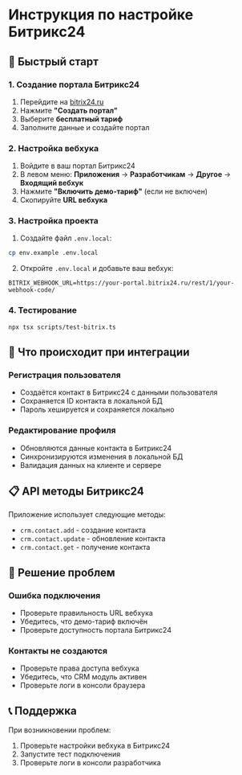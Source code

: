 # Инструкция по настройке Битрикс24

## 🚀 Быстрый старт

### 1. Создание портала Битрикс24
1. Перейдите на [bitrix24.ru](https://bitrix24.ru)
2. Нажмите **"Создать портал"**
3. Выберите **бесплатный тариф**
4. Заполните данные и создайте портал

### 2. Настройка вебхука
1. Войдите в ваш портал Битрикс24
2. В левом меню: **Приложения** → **Разработчикам** → **Другое** → **Входящий вебхук**
3. Нажмите **"Включить демо-тариф"** (если не включен)
4. Скопируйте **URL вебхука**

### 3. Настройка проекта
1. Создайте файл `.env.local`:
```bash
cp env.example .env.local
```

2. Откройте `.env.local` и добавьте ваш вебхук:
```env
BITRIX_WEBHOOK_URL=https://your-portal.bitrix24.ru/rest/1/your-webhook-code/
```

### 4. Тестирование
```bash
npx tsx scripts/test-bitrix.ts
```

## 🔧 Что происходит при интеграции

### Регистрация пользователя
- Создаётся контакт в Битрикс24 с данными пользователя
- Сохраняется ID контакта в локальной БД
- Пароль хешируется и сохраняется локально

### Редактирование профиля
- Обновляются данные контакта в Битрикс24
- Синхронизируются изменения в локальной БД
- Валидация данных на клиенте и сервере

## 📋 API методы Битрикс24

Приложение использует следующие методы:
- `crm.contact.add` - создание контакта
- `crm.contact.update` - обновление контакта
- `crm.contact.get` - получение контакта

## 🐛 Решение проблем

### Ошибка подключения
- Проверьте правильность URL вебхука
- Убедитесь, что демо-тариф включён
- Проверьте доступность портала Битрикс24

### Контакты не создаются
- Проверьте права доступа вебхука
- Убедитесь, что CRM модуль активен
- Проверьте логи в консоли браузера

## 📞 Поддержка

При возникновении проблем:
1. Проверьте настройки вебхука в Битрикс24
2. Запустите тест подключения
3. Проверьте логи в консоли разработчика
